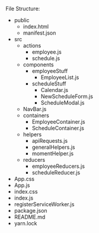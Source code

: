 File Structure:
* public
  * index.html
  * manifest.json
* src
  * actions
    * employee.js
    * schedule.js
  * components
    * employeeStuff
      * EmployeeList.js
    * scheduleStuff
      * Calendar.js
      * NewScheduleForm.js
      * ScheduleModal.js
  * NavBar.js
  * containers
    * EmployeeContainer.js
    * ScheduleContainer.js          
  * helpers
    * apiRequests.js
    * generalHelpers.js
    * momentHelper.js          
  * reducers
    * employeeReducers.js
    * scheduleReducer.js
 * App.css
 * App.js
 * index.css
 * index.js
 * registerServiceWorker.js
* package.json
* README.md
* yarn.lock
